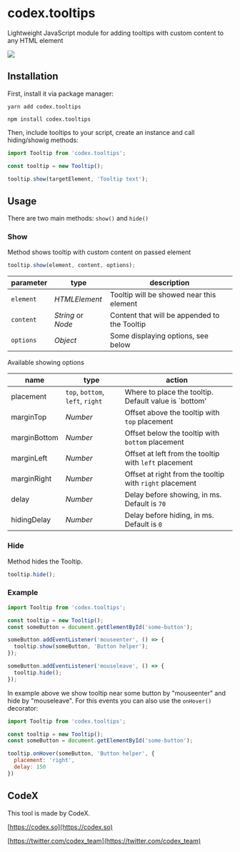 # codex.tooltips

Lightweight JavaScript module for adding tooltips with custom content
to any HTML element

<img src="https://capella.pics/fa9f905c-34c1-42ce-a7ab-ba7c0905dad6.jpg" style="max-width: 100%">

## Installation

First, install it via package manager:

```shell
yarn add codex.tooltips
```

```shell
npm install codex.tooltips
```

Then, include tooltips to your script, create an instance and call hiding/showig methods:

```js
import Tooltip from 'codex.tooltips';

const tooltip = new Tooltip();

tooltip.show(targetElement, 'Tooltip text');

```

## Usage

There are two main methods: `show()` and `hide()`  

### Show

Method shows tooltip with custom content on passed element
 
```js
tooltip.show(element, content, options);
``` 

| parameter | type | description |
| -- | -- | -- |
| `element` | _HTMLElement_ | Tooltip will be showed near this element |
| `content` | _String_ or _Node_ | Content that will be appended to the Tooltip |
| `options` | _Object_ | Some displaying options, see below |

Available showing options 

| name | type | action |
| -- | -- | -- |
| placement | `top`, `bottom`, `left`, `right` | Where to place the tooltip. Default value is `bottom' | 
| marginTop | _Number_ | Offset above the tooltip with `top` placement | 
| marginBottom | _Number_ | Offset below the tooltip with `bottom` placement | 
| marginLeft | _Number_ | Offset at left from the tooltip with `left` placement | 
| marginRight | _Number_ | Offset at right from the tooltip with `right` placement | 
| delay | _Number_ | Delay before showing, in ms. Default is `70` | 
| hidingDelay | _Number_ | Delay before hiding, in ms. Default is `0` | 

### Hide

Method hides the Tooltip.

```js
tooltip.hide();
```

### Example

```js
import Tooltip from 'codex.tooltips';

const tooltip = new Tooltip();
const someButton = document.getElementById('some-button');

someButton.addEventListener('mouseenter', () => {
  tooltip.show(someButton, 'Button helper');
});

someButton.addEventListener('mouseleave', () => {
  tooltip.hide();
});
```

In example above we show tooltip near some button by "mouseenter" and hide by "mouseleave". 
For this events you can also use the `onHover()` decorator: 

```js
import Tooltip from 'codex.tooltips';

const tooltip = new Tooltip();
const someButton = document.getElementById('some-button');

tooltip.onHover(someButton, 'Button helper', {
  placement: 'right',
  delay: 150
})
```
  
  
## CodeX

This tool is made by CodeX.

[https://codex.so](https://codex.so) 

[https://twitter.com/codex_team](https://twitter.com/codex_team) 
